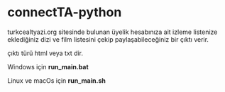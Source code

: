 # connectTA-python

turkcealtyazi.org sitesinde bulunan üyelik hesabınıza ait izleme listenize eklediğiniz dizi ve film listesini çekip paylaşabileceğiniz bir çıktı verir.

çıktı türü html veya txt dir.

Windows için **run_main.bat**

Linux ve macOs için **run_main.sh**